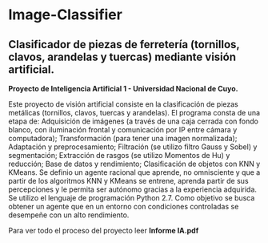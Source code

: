 # Image-Classifier

## Clasificador de piezas de ferretería (tornillos, clavos, arandelas y tuercas) mediante visión artificial.

**Proyecto de Inteligencia Artificial 1 - Universidad Nacional de Cuyo.**

Este proyecto de visión artificial consiste en la clasificación de piezas metálicas (tornillos, clavos, tuercas y arandelas). 
El programa consta de una etapa de: Adquisición de imágenes (a través de una caja cerrada con fondo blanco, con iluminación frontal y comunicación por IP 
entre cámara y computadora); Transformación (para tener una imagen normalizada); Adaptación y preprocesamiento; Filtración (se utilizo filtro Gauss y Sobel) 
y segmentación; Extracción de rasgos (se utilizo Momentos de Hu) y reducción; Base de datos y rendimiento; Clasificación de objetos con KNN y KMeans. 
Se definio un agente racional que aprende, no omnisciente y que a partir de los algoritmos KNN y KMeans se entrene, aprenda  partir de sus percepciones 
y le permita ser autónomo gracias a la experiencia adquirida. Se utilizo el lenguaje de programación Python 2.7. 
Como objetivo se busca obtener un agente que en un entorno con condiciones controladas se desempeñe con un alto rendimiento.

Para ver todo el proceso del proyecto leer **Informe IA.pdf**

